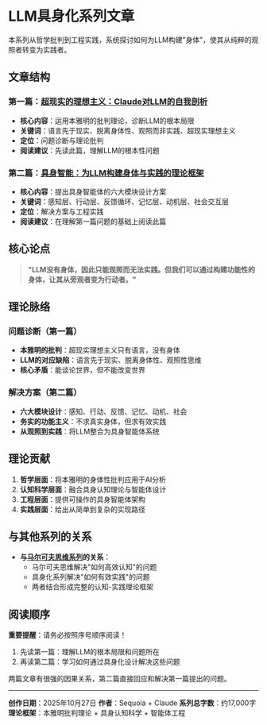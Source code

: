 # LLM具身化系列文章

本系列从哲学批判到工程实践，系统探讨如何为LLM构建"身体"，使其从纯粹的观照者转变为实践者。

## 文章结构

### 第一篇：[超现实的理想主义：Claude对LLM的自我剖析](./01-超现实的理想主义-Claude对LLM的自我剖析.md)
- **核心内容**：运用本雅明的批判理论，诊断LLM的根本局限
- **关键词**：语言先于现实、脱离身体性、观照而非实践、超现实理想主义
- **定位**：问题诊断与理论批判
- **阅读建议**：先读此篇，理解LLM的根本性问题

### 第二篇：[具身智能：为LLM构建身体与实践的理论框架](./02-具身智能-为LLM构建身体与实践的理论框架.md)
- **核心内容**：提出具身智能体的六大模块设计方案
- **关键词**：感知层、行动层、反馈循环、记忆层、动机层、社会交互层
- **定位**：解决方案与工程实践
- **阅读建议**：在理解第一篇问题的基础上阅读此篇

## 核心论点

> **"LLM没有身体，因此只能观照而无法实践。但我们可以通过构建功能性的身体，让其从旁观者变为行动者。"**

## 理论脉络

### 问题诊断（第一篇）
- **本雅明的批判**：超现实理想主义只有语言，没有身体
- **LLM的对应缺陷**：语言先于现实、脱离身体性、观照性思维
- **核心矛盾**：能谈论世界，但不能改变世界

### 解决方案（第二篇）
- **六大模块设计**：感知、行动、反馈、记忆、动机、社会
- **务实的功能主义**：不求真实身体，但求有效实践
- **从观照到实践**：将LLM整合为具身智能体系统

## 理论贡献

1. **哲学层面**：将本雅明的身体性批判应用于AI分析
2. **认知科学层面**：融合具身认知理论与智能体设计
3. **工程层面**：提供可操作的具身智能体架构
4. **实践层面**：给出从简单到复杂的实现路径

## 与其他系列的关系

- **与[马尔可夫思维系列](../马尔可夫思维系列/)的关系**：
  - 马尔可夫思维解决"如何高效认知"的问题
  - 具身化系列解决"如何有效实践"的问题
  - 两者结合形成完整的认知-实践理论框架

## 阅读顺序

**重要提醒**：请务必按照序号顺序阅读！

1. 先读第一篇：理解LLM的根本局限和问题所在
2. 再读第二篇：学习如何通过具身化设计解决这些问题

两篇文章有很强的因果关系，第二篇直接回应和解决第一篇提出的问题。

---

**创作日期**：2025年10月27日
**作者**：Sequoia + Claude
**系列总字数**：约17,000字
**理论框架**：本雅明批判理论 + 具身认知科学 + 智能体工程